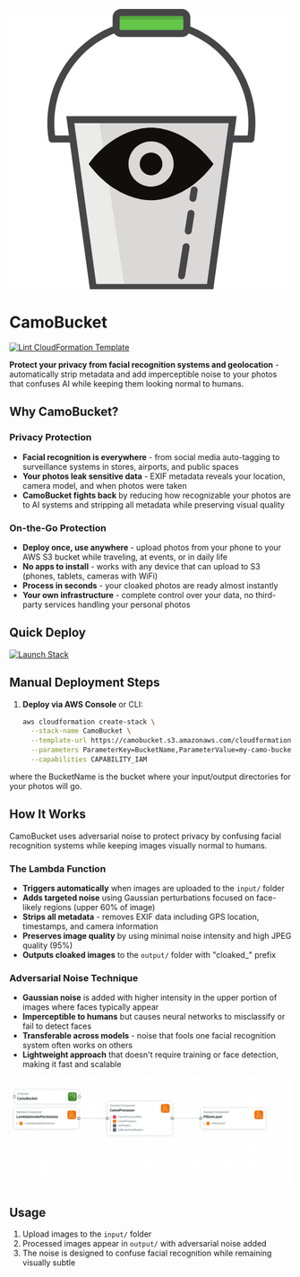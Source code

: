 ![CamoBucket Logo](assets/logo.png)

# CamoBucket
[![Lint CloudFormation Template](https://github.com/kevinl95/CamoBucket/actions/workflows/main.yml/badge.svg)](https://github.com/kevinl95/CamoBucket/actions/workflows/main.yml)

**Protect your privacy from facial recognition systems and geolocation** - automatically strip metadata and add imperceptible noise to your photos that confuses AI while keeping them looking normal to humans.

## Why CamoBucket?

### Privacy Protection
- **Facial recognition is everywhere** - from social media auto-tagging to surveillance systems in stores, airports, and public spaces
- **Your photos leak sensitive data** - EXIF metadata reveals your location, camera model, and when photos were taken
- **CamoBucket fights back** by reducing how recognizable your photos are to AI systems and stripping all metadata while preserving visual quality

### On-the-Go Protection
- **Deploy once, use anywhere** - upload photos from your phone to your AWS S3 bucket while traveling, at events, or in daily life
- **No apps to install** - works with any device that can upload to S3 (phones, tablets, cameras with WiFi)
- **Process in seconds** - your cloaked photos are ready almost instantly
- **Your own infrastructure** - complete control over your data, no third-party services handling your personal photos

## Quick Deploy

[![Launch Stack](https://s3.amazonaws.com/cloudformation-examples/cloudformation-launch-stack.png)](https://console.aws.amazon.com/cloudformation/home?region=us-east-1#/stacks/new?stackName=CamoBucket&templateURL=https://camobucket.s3.us-east-1.amazonaws.com/cloudformation.yml)

## Manual Deployment Steps

1. **Deploy via AWS Console** or CLI:
   ```bash
   aws cloudformation create-stack \
     --stack-name CamoBucket \
     --template-url https://camobucket.s3.amazonaws.com/cloudformation.yml \
     --parameters ParameterKey=BucketName,ParameterValue=my-camo-bucket \
     --capabilities CAPABILITY_IAM
   ```

where the BucketName is the bucket where your input/output directories for your photos will go.

## How It Works

CamoBucket uses adversarial noise to protect privacy by confusing facial recognition systems while keeping images visually normal to humans.

### The Lambda Function
- **Triggers automatically** when images are uploaded to the `input/` folder
- **Adds targeted noise** using Gaussian perturbations focused on face-likely regions (upper 60% of image)
- **Strips all metadata** - removes EXIF data including GPS location, timestamps, and camera information
- **Preserves image quality** by using minimal noise intensity and high JPEG quality (95%)
- **Outputs cloaked images** to the `output/` folder with "cloaked_" prefix

### Adversarial Noise Technique
- **Gaussian noise** is added with higher intensity in the upper portion of images where faces typically appear
- **Imperceptible to humans** but causes neural networks to misclassify or fail to detect faces
- **Transferable across models** - noise that fools one facial recognition system often works on others
- **Lightweight approach** that doesn't require training or face detection, making it fast and scalable

![CamoBucket architecture diagram](assets/architecturediagram.png)

## Usage

1. Upload images to the `input/` folder
2. Processed images appear in `output/` with adversarial noise added
3. The noise is designed to confuse facial recognition while remaining visually subtle